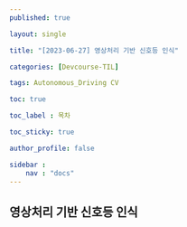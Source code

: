 ```yaml
---
published: true

layout: single

title: "[2023-06-27] 영상처리 기반 신호등 인식"

categories: [Devcourse-TIL]

tags: Autonomous_Driving CV

toc: true

toc_label : 목차

toc_sticky: true

author_profile: false

sidebar :
    nav : "docs"
---
```


## 영상처리 기반 신호등 인식


